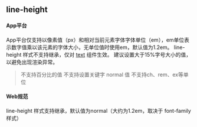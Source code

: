 ## line-height


<!-- CSSJSON.line-height.description -->

<!-- CSSJSON.line-height.syntax -->

<!-- CSSJSON.line-height.values -->

<!-- CSSJSON.line-height.defaultValue -->

<!-- CSSJSON.line-height.unixTags -->

<!-- CSSJSON.line-height.compatibility -->

#### App平台
App平台仅支持以像素值（px）和相对当前元素字体字体单位（em），em单位表示数字值乘以该元素的字体大小，无单位值时使用em，默认值为1.2em。
line-height 样式不支持继承，仅对 [text](../component/text.md) 组件生效。
建议设置大于15%字号大小的值，以避免出现渲染异常。
> 不支持百分比的值
> 不支持设置关键字 normal 值
> 不支持ch、rem、ex等单位

#### Web规范
line-height 样式支持继承，默认值为normal（大约为1.2em，取决于 font-family 样式）

<!-- CSSJSON.line-height.reference -->
